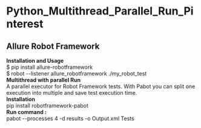 # Python_Multithread_Parallel_Run_Pinterest
## Allure Robot Framework
**Installation and Usage**
<br>
$ pip install allure-robotframework
<br>
$ robot --listener allure_robotframework ./my_robot_test
<br>
**Multithread with parallel Run**
<br>
A parallel executor for Robot Framework tests. With Pabot you can split one execution into multiple and save test execution time.
<br>
**Installation**
<br>
pip install robotframework-pabot
<br>
**Run command :**
<br>
pabot --processes 4 -d results -o Output.xml Tests

